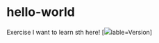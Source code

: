# hello-world
Exercise
I want to learn sth here!
[![](https://img.shields.io/github/release/crimx/ext-saladict.svg?)lable=Version]
